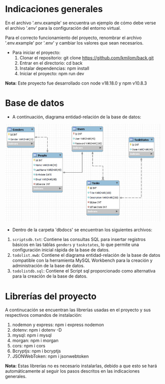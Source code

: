 # Indicaciones generales

En el archivo '.env.example' se encuentra un ejemplo de cómo debe verse el archivo '.env' para la configuración del entorno virtual.

Para el correcto funcionamiento del proyecto, renombrar el archivo '.env.example' por '.env' y cambiar los valores que sean necesarios.

- Para iniciar el proyecto: 
    1. Clonar el repositorio: git clone https://github.com/kmilom/back.git
    2. Entrar en el directorio: cd back
    3. Instalar dependencias: npm install
    4. Iniciar el proyecto: npm run dev

**Nota:** Este proyecto fue desarrollado con node v18.18.0 y npm v10.8.3



# Base de datos

- A continuación, diagrama entidad-relación de la base de datos:

![ERD todolistdb](dbdocs/dbimage.jpg)


- Dentro de la carpeta 'dbdocs' se encuentran los siguientes archivos:
1. `scriptsdb.txt`: Contiene las consultas SQL para insertar registros básicos en las tablas `genders` y `taskstates`, lo que permite una configuración inicial rápida de la base de datos.
2. `todolist.mwb`: Contiene el diagrama entidad-relación de la base de datos compatible con la herramienta MySQL Workbench para la creación y administración de la base de datos.
3. `todolistdb.sql`: Contiene el Script sql proporcionado como alternativa para la creación de la base de datos. 


# Librerías del proyecto

A continucación se encuentran las librerías usadas en el proyecto y sus respectivos comandos de instalación:

1. nodemon y express: npm i express nodemon
2. dotenv: npm i dotenv -D
3. mysql: npm i mysql
4. morgan: npm i morgan
5. cors: npm i cors
6. Bcryptjs: npm i bcryptjs
7. JSONWebToken: npm i jsonwebtoken

**Nota:** Estas librerías no es necesario instalarlas, debido a que esto se hará automáticamente al seguir los pasos descritos en las indicaciones generales.